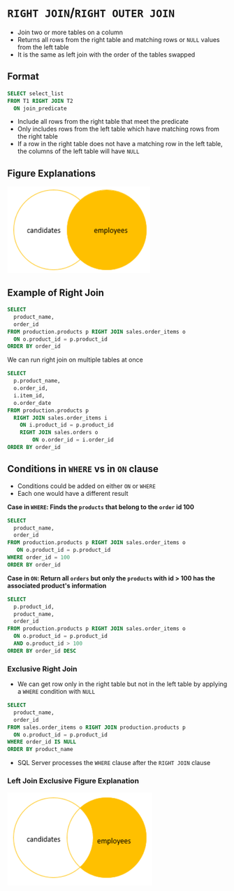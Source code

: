 # `RIGHT JOIN`/`RIGHT OUTER JOIN`

- Join two or more tables on a column
- Returns all rows from the right table and matching rows or `NULL` values from the left table
- It is the same as left join with the order of the tables swapped

## Format

```sql
SELECT select_list
FROM T1 RIGHT JOIN T2 
  ON join_predicate
```

- Include all rows from the right table that meet the predicate
- Only includes rows from the left table which have matching rows from the right table
- If a row in the right table does not have a matching row in the left table, the columns of the left table will have `NULL`

## Figure Explanations

<img src="../../figures/venn-diagram-right-join.png">

## Example of Right Join

```sql
SELECT
  product_name,
  order_id
FROM production.products p RIGHT JOIN sales.order_items o 
  ON o.product_id = p.product_id
ORDER BY order_id
```

We can run right join on multiple tables at once

```sql
SELECT
  p.product_name,
  o.order_id,
  i.item_id,
  o.order_date
FROM production.products p 
  RIGHT JOIN sales.order_items i
    ON i.product_id = p.product_id
	RIGHT JOIN sales.orders o
		ON o.order_id = i.order_id
ORDER BY order_id
```

## Conditions in `WHERE` vs in `ON` clause

- Conditions could be added on either `ON` or `WHERE`
- Each one would have a different result

**Case in `WHERE`: Finds the `products` that belong to the `order` id 100**

```sql
SELECT
  product_name,
  order_id
FROM production.products p RIGHT JOIN sales.order_items o 
   ON o.product_id = p.product_id
WHERE order_id = 100
ORDER BY order_id
```

**Case in `ON`: Return all `orders` but only the `products` with id > 100 has the associated product's information**

```sql
SELECT
  p.product_id,
  product_name,
  order_id
FROM production.products p RIGHT JOIN sales.order_items o 
  ON o.product_id = p.product_id 
  AND o.product_id > 100
ORDER BY order_id DESC
```

### Exclusive Right Join

- We can get row only in the right table but not in the left table by applying a `WHERE` condition with `NULL`

```sql
SELECT
  product_name,
  order_id
FROM sales.order_items o RIGHT JOIN production.products p 
  ON o.product_id = p.product_id
WHERE order_id IS NULL
ORDER BY product_name
```

- SQL Server processes the `WHERE` clause after the `RIGHT JOIN` clause

### Left Join Exclusive Figure Explanation

<img src="../../figures/venn-diagram-exclusive-right-join.png">
